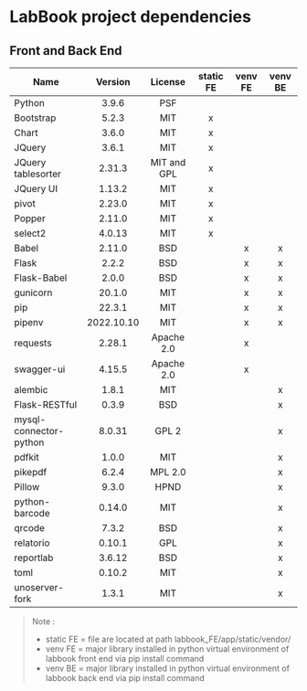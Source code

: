 # LabBook project dependencies
## Front and Back End
| Name                    | Version   | License      | static FE | venv FE | venv BE |
|-------------------------|:---------:|:------------:|:---------:|:-------:|:-------:|
| Python                  | 3.9.6     | PSF          |           |         |         |
| Bootstrap               | 5.2.3     | MIT          | x         |         |         |
| Chart                   | 3.6.0     | MIT          | x         |         |         |
| JQuery                  | 3.6.1     | MIT          | x         |         |         |
| JQuery tablesorter      | 2.31.3    | MIT and GPL  | x         |         |         |
| JQuery UI               | 1.13.2    | MIT          | x         |         |         |
| pivot                   | 2.23.0    | MIT          | x         |         |         |
| Popper                  | 2.11.0    | MIT          | x         |         |         |
| select2                 | 4.0.13    | MIT          | x         |         |         |
| Babel                   | 2.11.0    | BSD          |           | x       | x       |
| Flask                   | 2.2.2     | BSD          |           | x       | x       |
| Flask-Babel             | 2.0.0     | BSD          |           | x       | x       |
| gunicorn                | 20.1.0    | MIT          |           | x       | x       |
| pip                     | 22.3.1    | MIT          |           | x       | x       |
| pipenv                  | 2022.10.10| MIT          |           | x       | x       |
| requests                | 2.28.1    | Apache 2.0   |           | x       |         |
| swagger-ui              | 4.15.5    | Apache 2.0   |           | x       |         |
| alembic                 | 1.8.1     | MIT          |           |         | x       |
| Flask-RESTful           | 0.3.9     | BSD          |           |         | x       |
| mysql-connector-python  | 8.0.31    | GPL 2        |           |         | x       |
| pdfkit                  | 1.0.0     | MIT          |           |         | x       |
| pikepdf                 | 6.2.4     | MPL 2.0      |           |         | x       |
| Pillow                  | 9.3.0     | HPND         |           |         | x       |
| python-barcode          | 0.14.0    | MIT          |           |         | x       |
| qrcode                  | 7.3.2     | BSD          |           |         | x       |
| relatorio               | 0.10.1    | GPL          |           |         | x       |
| reportlab               | 3.6.12    | BSD          |           |         | x       |
| toml                    | 0.10.2    | MIT          |           |         | x       |
| unoserver-fork          | 1.3.1     | MIT          |           |         | x       |

> Note :
>
> - static FE = file are located at path labbook_FE/app/static/vendor/
> - venv FE = major library installed in python virtual environment of labbook front end via pip install command
> - venv BE = major library installed in python virtual environment of labbook back end via pip install command
